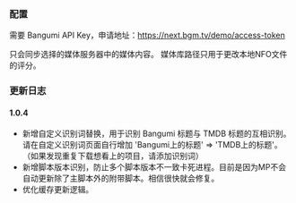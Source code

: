 ### 配置

需要 Bangumi API Key，申请地址：https://next.bgm.tv/demo/access-token

只会同步选择的媒体服务器中的媒体内容。
媒体库路径只用于更改本地NFO文件的评分。

### 更新日志

#### 1.0.4

- 新增自定义识别词替换，用于识别 Bangumi 标题与 TMDB 标题的互相识别。请在自定义识别词页面自行增加 'Bangumi上的标题' => 'TMDB上的标题'。（如果发现重复下载想看上的项目，请添加识别词）
- 新增脚本版本识别，防止多个脚本版本不一致卡死进程。目前是因为MP不会自动更新除了主脚本外的附带脚本。相信很快就会修复。
- 优化缓存更新逻辑。
    